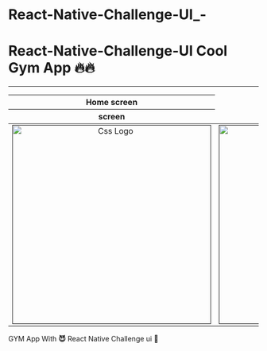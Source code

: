 # React-Native-Challenge-UI_-
<h1>React-Native-Challenge-UI Cool Gym App  🔥🔥  </h1>
<hr>



<table>
<thead>
<tr>
<th align="center">Home screen</th>
</tr>
  <tr>
<th align="center">screen</th>
</tr>
</thead>
<tbody>
<tr>
  
<td align="center">
  <a target="_blank" rel="" href="">
        <img src="https://user-images.githubusercontent.com/69757558/135574049-4fb789fe-096e-48f8-a4a4-bbac493a79a7.png" alt="Css Logo" with="200" height="400"/>
  </a></td> 
  <td align="center">
  <a target="_blank" rel="" href="">
        <img src="https://user-images.githubusercontent.com/69757558/135573853-7906c30e-32e7-48a2-b5bb-9673592ce68f.png" alt="Css Logo" with="400" height="400"/>
  </a></td> 
</tr>
</tbody>
</table>


GYM App With __😈__ React Native Challenge ui 🚀

